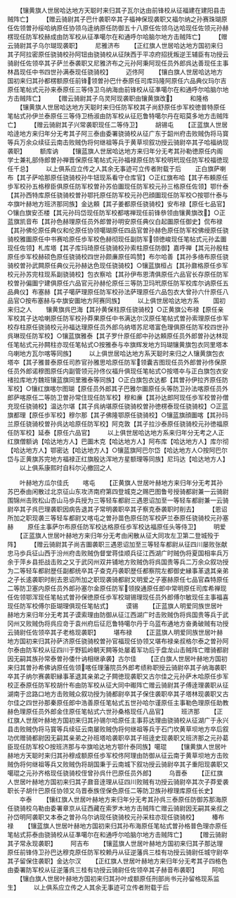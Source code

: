 <!-- { "loadSidebar": true } -->
　　【镶黄旗人世居哈达地方天聪时来归其子瓦尔达由前锋校从征福建在建阳县击贼阵亡】
　　【赠云骑尉其子巴什袭职卒其子福神保现袭职又福尔纳之孙赛珠瑚原任佐领曽孙绥哈纳原任协领乌逹纳原任防御五十八原任佐领乌达哈现任佐领元孙赫楞现任防军校赫成由防军校从征凖噶尔在和通呼尔哈脑尔地方击贼阵亡】
　　【赠云骑尉其子乌尔瑚现袭职】
　　尼雅济布
　　【正红旗人世居哈达地方国初来归其子阿拉密原任骁骑校孙阿钮由骁骑校从征陕西于平凉府招抚叛逆王辅臣有功授云骑尉任佐领卒其子萨兰泰袭职又尼雅济布之元孙阿秉阿现任员外郎呉达善现任主事林昌现任中书四世孙满泰现任骁骑校】
　　迈佟阿
　　【镶白旗人世居哈达地方国初来归其孙都楞额原任前锋领曽孙巴什泰原任司库玛隆阿原任六品典仪玛尔吉原任笔帖式元孙来泰原任三等侍卫乌纳海由前锋校从征凖噶尔在和通呼尔哈脑尔地方击贼阵亡】
　　【赠云骑尉其子乌灵阿现袭职由镶黄旗改】
　　和隆格
　　【镶黄旗人世居哈达地方天聪时来归任防军校其子尚舒原任歩军校徳普特原任笔帖式孙伊兰泰原任三等侍卫杨淑由防军校从征厄鲁特噶尔丹在昭莫多地方击贼阵亡】
　　【赠云骑尉其子兴常袭职现任二等侍卫】
　　胡锡屯
　　【正蓝旗人世居哈逹地方来归年分无考其子阿三泰由委署骁骑校从征广东于韶州府击败贼伪将马寳等兵万余众续征云南击败贼伪将何继祖等兵于黄草坝叙功授云骑尉卒其子哈福纳现袭职】
　　额库讷
　　【镶蓝旗人世居哈达地方来归年分无考其孙勒徳原任内阁学士兼礼部侍郎曽孙禅晋保原任笔帖式元孙福禄原任防军校明玳现任防军校福徳现任千总】
　　以上俱系应立传之人其余无事迹可立传者附载于后
　　正白旗萨喇布【其子萨哈那原任骁骑校孙牛钮现系看守仓库官】○正红旗布哈【其子布頼原任歩军校孙五格穆臣俱原任防军校曽孙苏伯圗现任防军校元孙三格原任佐领】鄂什泰【其孙西特库原任骁骑校曽孙鄂托原任防军校元孙巴顔圗现任防军校○按鄂什泰与夲旗叶赫地方班济那同族】金达頼【其子姜都原任骁骑校】安布禄【原任七品官】○镶白旗安丕楼【其元孙玛岱现任防军校都喀禅现任前锋叅领由镶黄旗改】○正蓝旗凯音布【其孙色赫理原任员外郎曽孙明安原任典仪白起圗原任御史】侃布禄【其孙佛伦原任典仪和伦原任协领噶瑚原任四品官曽孙赫色原任防军校佛绶原任骁骑校雅圗原任中书赛哈原任歩军校色赫彻现任副防军领徳峻现任笔帖式元孙孟圗现任佐领】札库塔【其子库玛琦原任骁骑校孙索柱原任防御】嘉呼禅【其元孙殷柱原任歩军校赫硕色原任骁骑校四世孙颇亷原任鸣赞】布尔哈善【其孙多络布原任骁骑校曽孙武闗原任典仪元孙赫达色现任骁骑校】○镶蓝旗桓占【其孙鼐格原任歩军校元孙苏完柱现系副骁骑校】包衣察哈【其孙伊布恩清俱原任六品官长存原任防军校曽孙偏圗宁建俱原任六品官元孙赫伦原任三等防卫玛玳原任防军校库尔讷原任五品典仪】布塞赫【其子噶萨理原任防军校孙法萨理原任六品包衣大曾孙六什原任八品官○按布塞赫与夲旗安圗地方阿赛同族】
　　以上俱世居哈达地方系
　　国初来归之人
　　镶黄旗呉巴海【其孙黄保柱原任骁骑校】○正黄旗公布禄【原任亲军校其子达哈喇原任防军校孙莽果原任中书满达尔汉原任笔帖式曽孙索理原任歩军校存柱原任骁骑校元孙福达理原任员外郎乌纳塔苏尼塔富色理俱原任防军校四世孙呉琳现任防军校】○镶蓝旗雅泰【其子罗什原任郎中孙达頼原任员外郎曽孙达林现任笔帖式元孙闗柱亦现任笔帖式○按雅泰与夲旗辉发地方玛瑚镶黄旗包衣同里塔本乌喇地方瓦尔喀等同族】
　　以上俱世居哈达地方系天聪时来归之人镶黄旗包衣塔夲【其子雅普泰原任司胙官孙雅思哈原任防军领囊吉图现任员外郎曽孙佟保原任员外郎诺穆图原任内副管领元孙佟仪福升俱现任笔帖式○按塔夲与正白旗包衣安禇拉库地方魏班镶蓝旗同里雅泰等同族】○正白旗包衣达都【其曽孙伊拉齐原任防军校】○镶红旗喀尔图瑚【原任员外郎其子巴雅尔圗原任头等防卫孙法喀原任员外郎萨喀原任二等防卫曽孙常住现任防军校】穆和亷【其孙达郎阿现任歩军校曽孙僧充现任骁骑校】温达尔堪【其子呉纳堪原任骁骑校曽孙徳楞泰现任骁骑校】○正蓝旗都理【原任歩军校】穆尔那【其子佛隆鄂原任骁骑校】○镶蓝旗顔圗喀【其孙玛兰原任骁骑校曽孙呉达哈原任防军校】阿克敦【其子拉沙泰原任骁骑校元孙徳福原任防军校】延泰【原任六品官】
　　以上俱世居哈达地方系来归年分无考之人正红旗僧额讷【哈达地方人】巴圗木克【哈达地方人】阿布库【哈达地方人】库尔彻【哈达地方人】鄂密达【哈达地方人】○镶蓝旗阿巴尔岱【哈达地方人○按阿巴尔岱与正黄旗苏完地方福禄正红旗殷达浑地方星额理等同族】尼玛达【哈达地方人】
　　以上俱系康熙时自科尔沁撤回之人














　　叶赫地方瓜尔佳氏
　　喀屯
　　【正黄旗人世居叶赫地方来归年分无考其孙苏巴泰由闲散过北京征山东攻济南府第四登城克之赐巴图鲁号授骑都尉兼一云骑尉围锦州击败松山杏山马歩兵授为三等轻车都尉三遇恩诏加至一等轻车都尉兼一云骑尉卒其子呉巴理袭职因病告退其子常明袭职卒其子察克泰袭职时削去】
　　【恩诏所加之职现袭三等轻车都尉又喀屯之曽孙苗色原任防军校萨兰泰原任骁骑校元孙塞赫
　　原任主事萨尔布原任防军校达格原任歩军校达福原任头等侍卫】
　　明爱
　　【正蓝旗人世居叶赫地方来归年分无考由闲散从征大同攻左卫第二登城殁于阵】
　　【赠云骑尉其子尚吉圗袭职三遇恩诏加至三等轻车都尉从征四川屡败张献忠马歩兵征山西于汾州府击败贼伪督堂蒋佳顺兵征江西湖广时贼伪将夏国相率兵万余于萍乡县拒战击败之又于武冈州双井铺地方败贼伪将呉国贵等兵二万余众叙功授为二等轻车都尉歴任副都统卒其子查克丹袭职歴任都察院左都御史縁事革退其亲弟之子长逺袭职时削去恩诏所加之职现袭骑都尉又明爱之子塞赫原任七品官森特原任二等防卫塞内原任员外郎孙塞尔金原任防军领揆通原任郎中常明原任司库希禅现任佐领鄂浑现任笔帖式曽孙保徳原任歩军校瑚锡理现任员外郎傅尔敏现任主事福喜现任防军校傅尔臣瑚理俱现任笔帖式】
　　谟锡
　　【正蓝旗人明爱同族世居叶赫地方来归年分无考其子谟索理由防御从征江西湖广时击败贼伪将呉国贵等兵于武冈州又败贼伪将呉应竒于袁州府后征厄鲁特噶尔丹于乌蓝布通地方奋勇破贼有功授云骑尉任佐领卒其子老格现袭职】
　　堪布禄
　　【正蓝旗人明爱同族世居叶赫地方国初来归其孙萨济原任骁骑校曽孙官福现任协领又堪布禄亲叔格尔泰之曽孙阿尔泰由防军校从征四川于野狐岭朝天闗等处屡着军功后于盘龙山击贼阵亡赠骑都尉因无嗣其族孙常泰曽孙倭什讷相继承袭】古尔佳
　　【正白旗人世居叶赫地方国初来归其曽孙希佛讷原任佐领喀任理藩院员外郎考绩称职授云骑尉卒其子纳海袭职卒其子纳尔赛袭职縁事革退其亲弟之子闗徳现袭职又古尔佳之元孙萨木哈原任歩军校正泰原任防军校胡什布由防军校从征大同中礟阵亡赠云骑尉其子傅逹理袭职从征湖南于岔路口地方击败贼众叙功授为骑都尉卒其子保住袭职卒其子塔林现袭职又古尔佳之四世孙那秦原任郎中浩善原任笔帖式五世孙哈尔谨原任主事勒色理原任助教赫色理原任员外郎金住原任笔帖式六世孙桑格现任八品官】
　　班济那
　　【正红旗人世居叶赫地方国初来归其孙锡尔哈原任主事荪达理由骁骑校从征湖广于永兴县击败贼伪将马寳等兵续征云南屡败贼伪将何继祖等兵于石门坎黄草坝地方卒后叙功优赠骑都尉因无嗣其亲弟之孙班塔哈袭职卒其子班逹史现袭职又班济那之元孙葛臣现任防军校○按班济那与夲旗哈达地方鄂什泰同族】噶琨
　　【镶黄旗人世居叶赫地方天聪时来归其孙穆成额原任歩军校佟阿理由防御从征云南于黄草坝地方击败贼伪将何继祖等兵又败贼伪将胡国秉于云南城下叙功授云骑尉卒其子重阳现袭职又噶琨之元孙齐格现任骁骑校侄曾孙呉什巴原任员外郎】
　　乌晋泰
　　【正红旗人世居叶赫地方国初来归其子鼐音逹理从征四川败贼有功授云骑尉卒其次子莽爱袭职长子胡什巴原任协领又乌晋泰族侄保色原任二等防卫族孙穆理库原任长史】
　　夲泰
　　【镶红旗人世居叶赫地方来归年分无考其孙呉三泰原任防御苏那海原任骁骑校乌勒由委署章京从征西藏在索罗木地方击贼阵亡赠云骑尉因无嗣其亲叔之孙岱明阿袭职又本泰之曽孙乌尔讷现任骁骑校元孙采柱亦现任骁骑校】
　　椿布禄
　　【镶蓝旗人世居叶赫地方国初来归其孙布海原任笔帖式曽孙格普色理亦原任笔帖式荪泰由骁骑校从征凖噶尔在和通呼尔哈脑尔地方击贼阵亡】
　　【赠云骑尉其子常永现袭职】
　　阿吉布
　　【镶蓝旗人世居叶赫地方国初来归其子那达理原任前锋侍卫孙巴达穆克原任防军校赖丹从征逆藩呉三桂有功授云骑尉任城守尉卒其子留保住袭职】金达尔汉
　　【正红旗人世居叶赫地方来归年分无考其子四格色由委署防军校从征逆藩呉三桂有功授云骑尉任佐领卒其子赫音布袭职】
　　阿哈
　　【镶白旗人世居叶赫地方国初来归其孙叶成额原任刑部尚书元孙留格现系监生】
　　以上俱系应立传之人其余无事迹可立传者附载于后
